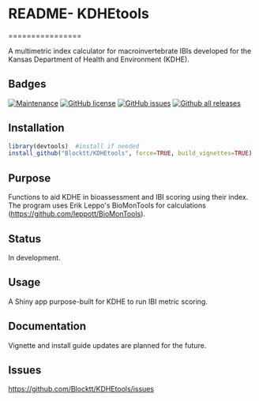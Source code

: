 
# README- KDHEtools
================

A multimetric index calculator for macroinvertebrate IBIs developed for the Kansas Department of Health and Environment (KDHE).

## Badges

[![Maintenance](https://img.shields.io/badge/Maintained%3F-yes-green.svg)](https://github.com/Blocktt/KDHEtools/graphs/commit-activity)
[![GitHub
license](https://img.shields.io/github/license/Blocktt/KDHEtools)](https://github.com/Blocktt/KDHEtools/blob/master/LICENSE)
[![GitHub
issues](https://img.shields.io/github/issues-raw/Blocktt/KDHEtools)](https://github.com/Blocktt/KDHEtools/issues)
[![Github all
releases](https://img.shields.io/github/downloads/Blocktt/KDHEtools/total)](https://github.com/Blocktt/KDHEtools/releases)

## Installation

``` r
library(devtools)  #install if needed
install_github("Blocktt/KDHEtools", force=TRUE, build_vignettes=TRUE)
```

## Purpose

Functions to aid KDHE in bioassessment and IBI scoring using their index. The program uses Erik Leppo's BioMonTools for calculations (https://github.com/leppott/BioMonTools). 

## Status

In development.

## Usage

A Shiny app purpose-built for KDHE to run IBI metric scoring. 

## Documentation

Vignette and install guide updates are planned for the future.

## Issues

<https://github.com/Blocktt/KDHEtools/issues>

